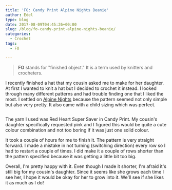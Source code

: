 ```yaml
---
title: 'FO: Candy Print Alpine Nights Beanie'
author: Edel
type: blog
date: 2017-08-09T04:45:26+00:00
slug: /blog/fo-candy-print-alpine-nights-beanie/
categories:
  - Crochet
tags:
  - FO

---
```

> **FO** stands for "finished object." It is a term used by knitters and crocheters.

I recently finished a hat that my cousin asked me to make for her daughter. At first I wanted to knit a hat but I decided to crochet it instead. I looked through many different patterns and had trouble finding one that I liked the most. I settled on [Alpine Nights][1] because the pattern seemed not only simple but also very pretty. It also came with a child sizing which was perfect.

<img data-attachment-id="646" data-permalink="http://edelgrace.me/blog/crochet/fo-candy-print-alpine-nights-beanie/attachment/20170807_210857/" data-orig-file="https://i2.wp.com/edelgrace.me/blog/wp-content/uploads/2017/08/20170807_210857.jpg?fit=1000%2C563" data-orig-size="1000,563" data-comments-opened="1" data-image-meta="{&quot;aperture&quot;:&quot;2.4&quot;,&quot;credit&quot;:&quot;&quot;,&quot;camera&quot;:&quot;LG-K210&quot;,&quot;caption&quot;:&quot;&quot;,&quot;created_timestamp&quot;:&quot;1502140137&quot;,&quot;copyright&quot;:&quot;&quot;,&quot;focal_length&quot;:&quot;3.18&quot;,&quot;iso&quot;:&quot;650&quot;,&quot;shutter_speed&quot;:&quot;0.083333333333333&quot;,&quot;title&quot;:&quot;&quot;,&quot;orientation&quot;:&quot;1&quot;}" data-image-title="20170807_210857" data-image-description="" data-medium-file="https://i2.wp.com/edelgrace.me/blog/wp-content/uploads/2017/08/20170807_210857.jpg?fit=300%2C169" data-large-file="https://i2.wp.com/edelgrace.me/blog/wp-content/uploads/2017/08/20170807_210857.jpg?fit=663%2C373" src="https://i2.wp.com/edelgrace.me/blog/wp-content/uploads/2017/08/20170807_210857.jpg?resize=663%2C373" alt="" class="aligncenter size-full wp-image-646" srcset="https://i2.wp.com/edelgrace.me/blog/wp-content/uploads/2017/08/20170807_210857.jpg?w=1000 1000w, https://i2.wp.com/edelgrace.me/blog/wp-content/uploads/2017/08/20170807_210857.jpg?resize=300%2C169 300w, https://i2.wp.com/edelgrace.me/blog/wp-content/uploads/2017/08/20170807_210857.jpg?resize=768%2C432 768w, https://i2.wp.com/edelgrace.me/blog/wp-content/uploads/2017/08/20170807_210857.jpg?resize=982%2C553 982w, https://i2.wp.com/edelgrace.me/blog/wp-content/uploads/2017/08/20170807_210857.jpg?resize=400%2C225 400w" sizes="(max-width: 663px) 100vw, 663px" data-recalc-dims="1" />

The yarn I used was Red Heart Super Saver in Candy Print. My cousin's daughter specifically requested pink and I figured this would be quite a cute colour combination and not too boring if it was just one solid colour.

It took a couple of hours for me to finish it. The pattern is very straight forward. I made a mistake in not turning (switching direction) every row so I had to restart a couple of times. I did make it a couple of rows shorter than the pattern specified because it was getting a little bit too big.

Overall, I'm pretty happy with it. Even though I made it shorter, I'm afraid it's still big for my cousin's daughter. Since it seems like she grows each time I see her, I hope it would be okay for her to grow into it. We'll see if she likes it as much as I do!

 [1]: https://pattern-paradise.com/2016/09/26/free-crochet-pattern-alpine-nights-beanie/